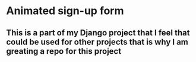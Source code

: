 # Animated sign-up form 
## This is a part of my Django project that I feel that could be used for other projects that is why I am greating a repo for this project 
